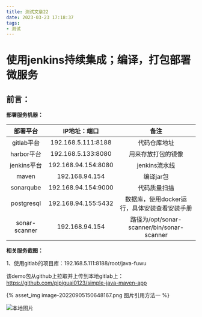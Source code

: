 ```yaml
---
title: 测试文章22
date: 2023-03-23 17:18:37
tags:
- 测试
---
```


# 使用jenkins持续集成；编译，打包部署微服务

## 前言：

**部署服务机器：**

|   部署平台    |    IP地址：端口     |                     备注                     |
| :-----------: | :-----------------: | :------------------------------------------: |
|  gitlab平台   | 192.168.5.111:8188  |                 代码仓库地址                 |
|  harbor平台   | 192.168.5.133:8080  |              用来存放打包的镜像              |
|  jenkins平台  | 192.168.94.154:8080 |                jenkins流水线                 |
|     maven     |   192.168.94.154    |                  编译jar包                   |
|   sonarqube   | 192.168.94.154:9000 |                 代码质量扫描                 |
|  postgresql   | 192.168.94.155:5432 | 数据库，使用docker运行，具体安装查看安装手册 |
| sonar-scanner |   192.168.94.154    |  路径为/opt/sonar-scanner/bin/sonar-scanner  |

**相关服务截图：**

1、使用gitlab的项目库：192.168.5.111:8188/root/java-fuwu

该demo包从github上拉取并上传到本地gitlab上：https://github.com/pipiguai0123/simple-java-maven-app

{% asset_img image-20220905150648167.png 图片引用方法一 %}

![本地图片](image-20220905150648167.png)